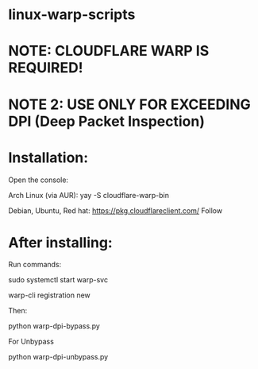 # linux-warp-scripts
# NOTE: CLOUDFLARE WARP IS REQUIRED!
# NOTE 2: USE ONLY FOR EXCEEDING DPI (Deep Packet Inspection)

# Installation:
Open the console:

Arch Linux (via AUR): yay -S cloudflare-warp-bin

Debian, Ubuntu, Red hat:
https://pkg.cloudflareclient.com/
Follow

# After installing:
Run commands:

sudo systemctl start warp-svc

warp-cli registration new

Then:

python warp-dpi-bypass.py

For Unbypass

python warp-dpi-unbypass.py
